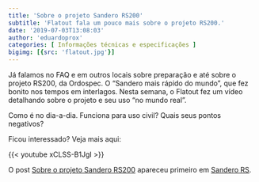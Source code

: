 ```yaml
---
title: 'Sobre o projeto Sandero RS200'
subtitle: 'Flatout fala um pouco mais sobre o projeto RS200.'
date: '2019-07-03T13:08:03'
author: 'eduardoprox'
categories: [ Informações técnicas e especificações ]
bigimg: [{src: 'flatout.jpg'}]
---
```


Já falamos no FAQ e em outros locais sobre preparação e até sobre o projeto RS200, da Ordospec. O “Sandero mais rápido do mundo”, que fez bonito nos tempos em interlagos. Nesta semana, o Flatout fez um vídeo detalhando sobre o projeto e seu uso “no mundo real”.  
  
Como é no dia-a-dia. Funciona para uso civil? Quais seus pontos negativos?  
  
Ficou interessado? Veja mais aqui:


{{< youtube xCLSS-B1JgI >}}

  



O post [Sobre o projeto Sandero RS200](https://sanderors.com/o-sanderors200-do-flatout/) apareceu primeiro em [Sandero RS](https://sanderors.com).

